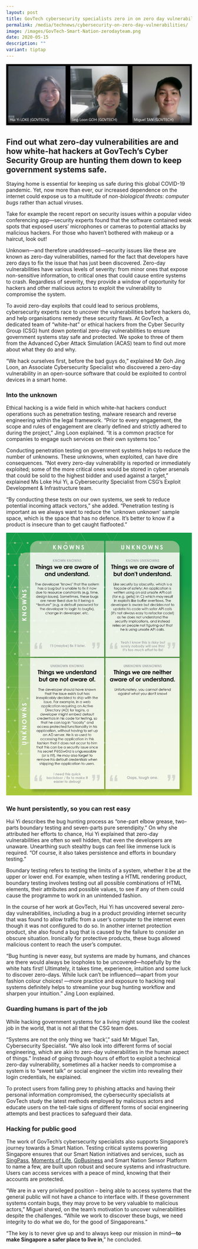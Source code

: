 ```yaml
---
layout: post
title: GovTech cybersecurity specialists zero in on zero day vulnerabilities
permalink: /media/technews/cybersecurity-on-zero-day-vulnerabilities/
image: /images/GovTech-Smart-Nation-zerodayteam.png
date: 2020-05-15
description: ""
variant: tiptap
---
```

![The GovTech Cybersecurity Zero Day Team](/images/GovTech-Smart-Nation-zerodayteam.png)

Find out what zero-day vulnerabilities are and how white-hat hackers at GovTech’s Cyber Security Group are hunting them down to keep government systems safe.
---

Staying home is essential for keeping us safe during this global COVID-19 pandemic. Yet, now more than ever, our increased dependence on the internet could expose us to a multitude of *non-biological threats: computer bugs* rather than actual viruses. 

Take for example the recent report on security issues within a popular video conferencing app—security experts found that the software contained weak spots that exposed users’ microphones or cameras to potential attacks by malicious hackers. For those who haven’t bothered with makeup or a haircut, look out!

Unknown—and therefore unaddressed—security issues like these are known as zero-day vulnerabilities, named for the fact that developers have zero days to fix the issue that has just been discovered. Zero-day vulnerabilities have various levels of severity: from minor ones that expose non-sensitive information, to critical ones that could cause entire systems to crash. Regardless of severity, they provide a window of opportunity for hackers and other malicious actors to exploit the vulnerability to compromise the system.

To avoid zero-day exploits that could lead to serious problems, cybersecurity experts race to uncover the vulnerabilities before hackers do, and help organisations remedy these security flaws. At GovTech, a dedicated team of “white-hat” or ethical hackers from the Cyber Security Group (CSG) hunt down potential zero-day vulnerabilities to ensure government systems stay safe and protected. We spoke to three of them from the Advanced Cyber Attack Simulation (ACAS) team to find out more about what they do and why.

“We hack ourselves first, before the bad guys do,” explained Mr Goh Jing Loon, an Associate Cybersecurity Specialist who discovered a zero-day vulnerability in an open-source software that could be exploited to control devices in a smart home.

### **Into the unknown**

Ethical hacking is a wide field in which white-hat hackers conduct operations such as penetration testing, malware research and reverse engineering within the legal framework. “Prior to every engagement, the scope and rules of engagement are clearly defined and strictly adhered to during the project,” Jing Loon explained. “It is a common practice for companies to engage such services on their own systems too.”

Conducting penetration testing on government systems helps to reduce the number of unknowns. These unknowns, when exploited, can have dire consequences. “Not every zero-day vulnerability is reported or immediately exploited; some of the more critical ones would be stored in cyber arsenals that could be sold to the highest bidder and used against a target,” explained Ms Loke Hui Yi, a Cybersecurity Specialist from CSG’s Exploit Development & Infrastructure team.

“By conducting these tests on our own systems, we seek to reduce potential incoming attack vectors,” she added. “Penetration testing is important as we always want to reduce the ‘unknown unknown’ sample space, which is the space that has no defence. It’s better to know if a product is insecure than to get caught flatfooted.”

![GovTech-Smart-Nation-ZeroDayGraph](/images/technews/GovTech-Smart-Nation-Zerodaygraph.jpg)

### **We hunt persistently, so you can rest easy**

Hui Yi describes the bug hunting process as “one-part elbow grease, two-parts boundary testing and seven-parts pure serendipity.” On why she attributed her efforts to chance, Hui Yi explained that zero-day vulnerabilities are often so well hidden, that even the developers are unaware. Unearthing such stealthy bugs can feel like immense luck is required. “Of course, it also takes persistence and efforts in boundary testing.”

Boundary testing refers to testing the limits of a system, whether it be at the upper or lower end. For example, when testing a HTML rendering product, boundary testing involves testing out all possible combinations of HTML elements, their attributes and possible values, to see if any of them could cause the programme to work in an unintended fashion.

In the course of her work at GovTech, Hui Yi has uncovered several zero-day vulnerabilities, including a bug in a product providing internet security that was found to allow traffic from a user’s computer to the internet even though it was not configured to do so. In another internet protection product, she also found a bug that is caused by the failure to consider an obscure situation. Ironically for protective products, these bugs allowed malicious content to reach the user’s computer.

“Bug hunting is never easy, but systems are made by humans, and chances are there would always be loopholes to be uncovered—hopefully by the white hats first! Ultimately, it takes time, experience, intuition and some luck to discover zero-days. While luck can’t be influenced—apart from your fashion colour choices! —more practice and exposure to hacking real systems definitely helps to streamline your bug hunting workflow and sharpen your intuition.” Jing Loon explained.

### **Guarding humans is part of the job**

While hacking government systems for a living might sound like the coolest job in the world, that is not all that the CSG team does. 

“Systems are not the only thing we ‘hack’,” said Mr Miguel Tan, Cybersecurity Specialist. “We also look into different forms of social engineering, which are akin to zero-day vulnerabilities in the human aspect of things.” Instead of going through hours of effort to exploit a technical zero-day vulnerability, sometimes all a hacker needs to compromise a system is to “sweet talk” or social engineer the victim into revealing their login credentials, he explained.

To protect users from falling prey to phishing attacks and having their personal information compromised, the cybersecurity specialists at GovTech study the latest methods employed by malicious actors and educate users on the tell-tale signs of different forms of social engineering attempts and best practices to safeguard their data.

### **Hacking for public good**

The work of GovTech’s cybersecurity specialists also supports Singapore’s journey towards a Smart Nation. Testing critical systems powering Singapore ensures that our Smart Nation initiatives and services, such as [SingPass](https://www.singpass.gov.sg/spauth/login/loginpage?URL=%2F&TAM_OP=login), [Moments of Life](https://www.tech.gov.sg/products-and-services/moments-of-life/), [GoBusiness](https://www.gobusiness.gov.sg/licences) and Smart Nation Sensor Platform to name a few, are built upon robust and secure systems and infrastructure. Users can access services with a peace of mind, knowing that their accounts are protected.

“We are in a very privileged position – being able to access systems that the general public will not have a chance to interface with. If these government systems contain bugs, they may prove to be very valuable to malicious actors,” Miguel shared, on the team’s motivation to uncover vulnerabilities despite the challenges. “While we work to discover these bugs, we need integrity to do what we do, for the good of Singaporeans.”

“The key is to never give up and to always keep our mission in mind—**to make Singapore a safer place to live in**,” he concluded.